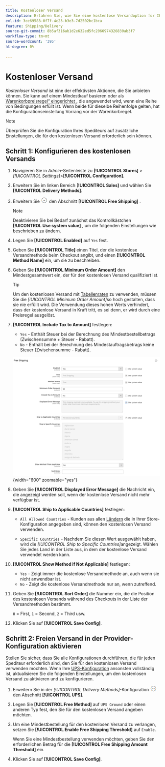 ```yaml
---
title: Kostenloser Versand
description: Erfahren Sie, wie Sie eine kostenlose Versandoption für Ihren Store einrichten.
exl-id: 3ce69583-0f7f-4c23-b3e3-7d2502bc1bca
feature: Shipping/Delivery
source-git-commit: 8b5af316ab1d2e632ed5fc2066974326830ab3f7
workflow-type: tm+mt
source-wordcount: '395'
ht-degree: 0%

---
```


# Kostenloser Versand

_Kostenloser Versand_ ist eine der effektivsten Aktionen, die Sie anbieten können. Sie kann auf einem Mindestkauf basieren oder als [Warenkorbpreisregel“ eingerichtet &#x200B;](../merchandising-promotions/price-rules-cart.md), die angewendet wird, wenn eine Reihe von Bedingungen erfüllt ist. Wenn beide für dieselbe Reihenfolge gelten, hat die Konfigurationseinstellung Vorrang vor der Warenkorbregel.

>[!NOTE]
>
>Überprüfen Sie die Konfiguration Ihres Spediteurs auf zusätzliche Einstellungen, die für den kostenlosen Versand erforderlich sein können.

## Schritt 1: Konfigurieren des kostenlosen Versands

1. Navigieren Sie in _Admin_-Seitenleiste zu **[!UICONTROL Stores]** > _[!UICONTROL Settings]_>**[!UICONTROL Configuration]**.

1. Erweitern Sie im linken Bereich **[!UICONTROL Sales]** und wählen Sie **[!UICONTROL Delivery Methods]**.

1. Erweitern Sie ![Erweiterungsauswahl](../assets/icon-display-expand.png) den Abschnitt **[!UICONTROL Free Shipping]** .

   >[!NOTE]
   >
   >Deaktivieren Sie bei Bedarf zunächst das Kontrollkästchen **[!UICONTROL Use system value]** , um die folgenden Einstellungen wie beschrieben zu ändern.

1. Legen Sie **[!UICONTROL Enabled]** auf `Yes` fest.

1. Geben Sie **[!UICONTROL Title]** einen Titel, der die kostenlose Versandmethode beim Checkout angibt, und einen **[!UICONTROL Method Name]** ein, um sie zu beschreiben.

1. Geben Sie **[!UICONTROL Minimum Order Amount]** den Mindestgesamtwert ein, der für den kostenlosen Versand qualifiziert ist.

   >[!TIP]
   >
   >Um den kostenlosen Versand mit [Tabellenraten](shipping-table-rate.md) zu verwenden, müssen Sie die _[!UICONTROL Minimum Order Amount]_&#x200B;so hoch gestalten, dass sie nie erfüllt wird. Die Verwendung dieses hohen Werts verhindert, dass der kostenlose Versand in Kraft tritt, es sei denn, er wird durch eine Preisregel ausgelöst.

1. **[!UICONTROL Include Tax to Amount]** festlegen:

   - `Yes` - Enthält Steuer bei der Berechnung des Mindestbestellbetrags (Zwischensumme + Steuer - Rabatt).
   - `No` - Enthält bei der Berechnung des Mindestauftragsbetrags keine Steuer (Zwischensumme - Rabatt).

   ![Kostenloser Versand](../configuration-reference/sales/assets/delivery-methods-free-shipping.png){width="600" zoomable="yes"}

1. Geben Sie **[!UICONTROL Displayed Error Message]** die Nachricht ein, die angezeigt werden soll, wenn der kostenlose Versand nicht mehr verfügbar ist.

1. **[!UICONTROL Ship to Applicable Countries]** festlegen:

   - `All Allowed Countries` - Kunden aus allen [Ländern](../getting-started/store-details.md#country-options) die in Ihrer Store-Konfiguration angegeben sind, können den kostenlosen Versand verwenden.

   - `Specific Countries` - Nachdem Sie diesen Wert ausgewählt haben, wird die _[!UICONTROL Ship to Specific Countries]_&#x200B;angezeigt. Wählen Sie jedes Land in der Liste aus, in dem der kostenlose Versand verwendet werden kann.

1. **[!UICONTROL Show Method if Not Applicable]** festlegen:

   - `Yes` - Zeigt immer die kostenlose Versandmethode an, auch wenn sie nicht anwendbar ist.
   - `No` - Zeigt die kostenlose Versandmethode nur an, wenn zutreffend.

1. Geben Sie **[!UICONTROL Sort Order]** die Nummer ein, die die Position des kostenlosen Versands während des Checkouts in der Liste der Versandmethoden bestimmt.

   `0` = First, `1` = Second, `2` = Third usw.

1. Klicken Sie auf **[!UICONTROL Save Config]**.

## Schritt 2: Freien Versand in der Provider-Konfiguration aktivieren

Stellen Sie sicher, dass Sie alle Konfigurationen durchführen, die für jeden Spediteur erforderlich sind, den Sie für den kostenlosen Versand verwenden möchten. Wenn Ihre [UPS-Konfiguration](ups.md) ansonsten vollständig ist, aktualisieren Sie die folgenden Einstellungen, um den kostenlosen Versand zu aktivieren und zu konfigurieren.

1. Erweitern Sie in der _[!UICONTROL Delivery Methods]_-Konfiguration ![Erweiterungsauswahl](../assets/icon-display-expand.png) den Abschnitt **[!UICONTROL UPS]**.

1. Legen Sie **[!UICONTROL Free Method]** auf `UPS Ground` oder einen anderen Typ fest, den Sie für den kostenlosen Versand angeben möchten.

1. Um eine Mindestbestellung für den kostenlosen Versand zu verlangen, setzen Sie **[!UICONTROL Enable Free Shipping Threshold]** auf `Enable`.

   Wenn Sie eine Mindestbestellung verwenden möchten, geben Sie den erforderlichen Betrag für die **[!UICONTROL Free Shipping Amount Threshold]** ein.

1. Klicken Sie auf **[!UICONTROL Save Config]**.
